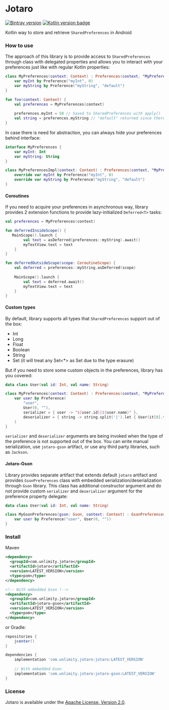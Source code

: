 # Jotaro
[![Bintray version](https://api.bintray.com/packages/alviere/maven/jotaro/images/download.svg)](https://bintray.com/alviere/maven/jotaro)
[![Kotlin version badge](https://img.shields.io/badge/kotlin-1.3.50-blue.svg)](http://kotlinlang.org/)

Kotlin way to store and retrieve `SharedPreferences` in Android

### How to use

The approach of this library is to provide access to `SharedPreferences` through class with delegated properties and
allows you to interact with your preferences just like with regular Kotlin properties:

```kotlin
class MyPreferences(context: Context) : Preferences(context, "MyPreferences") {
    var myInt by Preference("myInt", 0)
    var myString by Preference("myString", "default")
}

fun foo(context: Context) {
    val preferences = MyPreferences(context)
    
    preferences.myInt = 50 // Saved to SharedPreferences with apply()
    val string = preferences.myString // "default" returned since there is no value provided yet
}
```

In case there is need for abstraction, you can always hide your preferences behind interface:

```kotlin
interface MyPreferences {
    var myInt: Int
    var myString: String
}

class MyPreferencesImpl(context: Context) : Preferences(context, "MyPreferences"), MyPreferences {
    override var myInt by Preference("myInt", 0)
    override var myString by Preference("myString", "default")
}
```

#### Coroutines

If you need to acquire your preferences in asynchronous way, library provides 2 extension functions to
provide lazy-initialized `Deferred<T>` tasks:

```kotlin
val preferences = MyPreferences(context)

fun deferredInsideScope() {
   MainScope().launch {
        val text = asDeferred(preferences::myString).await()
        myTextView.text = text
    }
}

fun deferredOutsideScope(scope: CoroutineScope) {
    val deferred = preferences::myString.asDeferred(scope)
    
    MainScope().launch {
        val text = deferred.await()
        myTextView.text = text
    }
}
```

#### Custom types

By default, library supports all types that `SharedPreferences` support out of the box:
 - Int
 - Long
 - Float
 - Boolean
 - String
 - Set<String> (it will treat any Set<*> as Set<String> due to the type erasure)
 
But if you need to store some custom objects in the preferences, library has you covered:

```kotlin
data class User(val id: Int, val name: String)

class MyPreferences(context: Context) : Preferences(context, "MyPreferences") {
    var user by Preference(
        "user",
        User(0, ""),
        serializer = { user -> "${user.id}|${user.name}" },
        deserializer = { string -> string.split('|').let { User(it[0].toInt(), it[1]) } }
    )
}
```

`serializer` and `deserializer` arguments are being invoked when the type of the preference is not supported
out of the box. You can write manual serialization, use `jotaro-gson` artifact, or use any third party libraries, such as `Jackson`.

#### Jotaro-Gson

Library provides separate artifact that extends default `jotaro` artifact and provides `GsonPreferences` class with
embedded serialization/deserialization through `Gson` library. This class has additional constructor argument and
do not provide custom `serializer` and `deserializer` argument for the preference property delegate:

```kotlin
data class User(val id: Int, val name: String)

class MyGsonPreferences(gson: Gson, context: Context) : GsonPreferences(gson, context, "MyGsonPreferences") {
    var user by Preference("user", User(0, ""))
}
```

### Install

Maven
```xml
<dependency>
  <groupId>com.unlimity.jotaro</groupId>
  <artifactId>jotaro</artifactId>
  <version>LATEST_VERSION</version>
  <type>pom</type>
</dependency>

<!-- With embedded Gson !-->
<dependency>
  <groupId>com.unlimity.jotaro</groupId>
  <artifactId>jotaro-gson</artifactId>
  <version>LATEST_VERSION</version>
  <type>pom</type>
</dependency>
```
or Gradle:
```groovy
repositories {
    jcenter()
}

dependencies {
    implementation 'com.unlimity.jotaro:jotaro:LATEST_VERSION'
    
    // With embedded Gson
    implementation 'com.unlimity.jotaro:jotaro-gson:LATEST_VERSION'
}
```

### License

Jotaro is available under the [Apache License, Version 2.0](https://github.com/unlimity/jotaro/blob/master/LICENSE).
